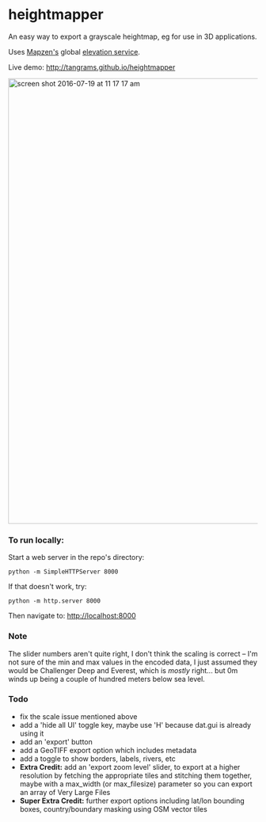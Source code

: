 # heightmapper

An easy way to export a grayscale heightmap, eg for use in 3D applications.

Uses [Mapzen's](http://mapzen.com/tangrams/tangram) global [elevation service](https://mapzen.com/blog/elevation).

Live demo: http://tangrams.github.io/heightmapper

<img width="900" alt="screen shot 2016-07-19 at 11 17 17 am" src="https://cloud.githubusercontent.com/assets/459970/16955404/6e9ec51e-4da2-11e6-97e1-d43d2682e07b.png">

### To run locally:

Start a web server in the repo's directory:

    python -m SimpleHTTPServer 8000
    
If that doesn't work, try:

    python -m http.server 8000
    
Then navigate to: [http://localhost:8000](http://localhost:8000)

### Note

The slider numbers aren't quite right, I don't think the scaling is correct – I'm not sure of the min and max values in the encoded data, I just assumed they would be Challenger Deep and Everest, which is *mostly* right... but 0m winds up being a couple of hundred meters below sea level.

### Todo

- fix the scale issue mentioned above
- add a 'hide all UI' toggle key, maybe use 'H' because dat.gui is already using it
- add an 'export' button
- add a GeoTIFF export option which includes metadata
- add a toggle to show borders, labels, rivers, etc
- **Extra Credit:** add an 'export zoom level' slider, to export at a higher resolution by fetching the appropriate tiles and stitching them together, maybe with a max_width (or max_filesize) parameter so you can export an array of Very Large Files
- **Super Extra Credit:** further export options including lat/lon bounding boxes, country/boundary masking using OSM vector tiles

